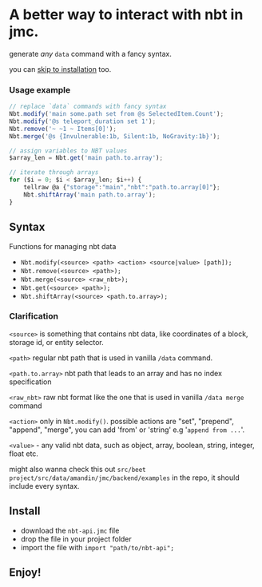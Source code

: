 # A better way to interact with nbt in jmc.

generate _any_ `data` command with a fancy syntax.

you can [skip to installation](#install) too.

### Usage example

```js
// replace `data` commands with fancy syntax
Nbt.modify('main some.path set from @s SelectedItem.Count');
Nbt.modify('@s teleport_duration set 1');
Nbt.remove('~ ~1 ~ Items[0]');
Nbt.merge('@s {Invulnerable:1b, Silent:1b, NoGravity:1b}');

// assign variables to NBT values
$array_len = Nbt.get('main path.to.array');

// iterate through arrays
for ($i = 0; $i < $array_len; $i++) {
    tellraw @a {"storage":"main","nbt":"path.to.array[0]"};
    Nbt.shiftArray('main path.to.array');
}
```

## Syntax

Functions for managing nbt data

-   `Nbt.modify(<source> <path> <action> <source|value> [path]);`
-   `Nbt.remove(<source> <path>);`
-   `Nbt.merge(<source> <raw_nbt>);`
-   `Nbt.get(<source> <path>);`
-   `Nbt.shiftArray(<source> <path.to.array>);`

### Clarification

`<source>` is something that contains nbt data, like coordinates of a block, storage id, or entity selector.

`<path>` regular nbt path that is used in vanilla `/data` command.

`<path.to.array>` nbt path that leads to an array and has no index specification

`<raw_nbt>` raw nbt format like the one that is used in vanilla `/data merge` command

`<action>` only in `Nbt.modify()`. possible actions are "set", "prepend", "append", "merge", you can add 'from' or 'string' e.g '`append from ...`'.

`<value>` - any valid nbt data, such as object, array, boolean, string, integer, float etc.

might also wanna check this out `src/beet project/src/data/amandin/jmc/backend/examples` in the repo, it should include every syntax.

## Install

-   download the `nbt-api.jmc` file
-   drop the file in your project folder
-   import the file with `import "path/to/nbt-api";`

## Enjoy!
